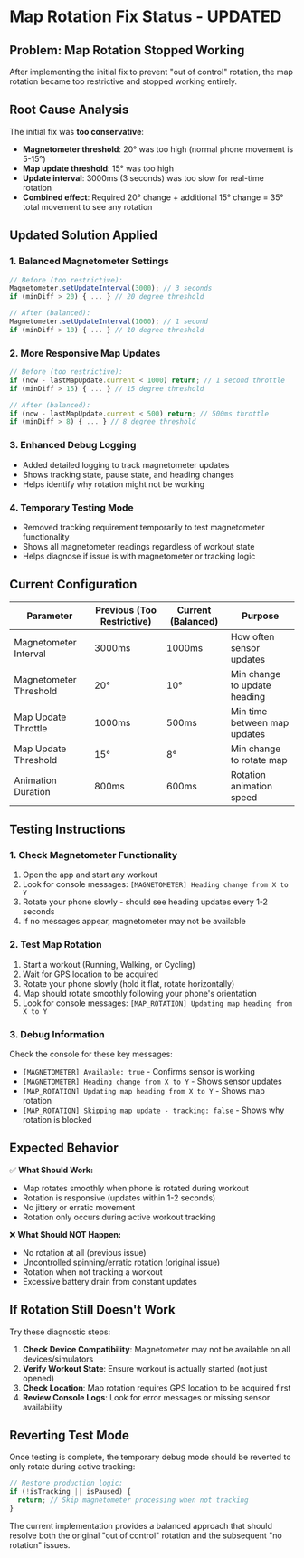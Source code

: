 # Map Rotation Fix Status - UPDATED

## Problem: Map Rotation Stopped Working

After implementing the initial fix to prevent "out of control" rotation, the map rotation became too restrictive and stopped working entirely.

## Root Cause Analysis

The initial fix was **too conservative**:
- **Magnetometer threshold**: 20° was too high (normal phone movement is 5-15°)
- **Map update threshold**: 15° was too high 
- **Update interval**: 3000ms (3 seconds) was too slow for real-time rotation
- **Combined effect**: Required 20° change + additional 15° change = 35° total movement to see any rotation

## Updated Solution Applied

### 1. **Balanced Magnetometer Settings**
```javascript
// Before (too restrictive):
Magnetometer.setUpdateInterval(3000); // 3 seconds
if (minDiff > 20) { ... } // 20 degree threshold

// After (balanced):
Magnetometer.setUpdateInterval(1000); // 1 second
if (minDiff > 10) { ... } // 10 degree threshold
```

### 2. **More Responsive Map Updates**
```javascript
// Before (too restrictive):
if (now - lastMapUpdate.current < 1000) return; // 1 second throttle
if (minDiff > 15) { ... } // 15 degree threshold

// After (balanced):
if (now - lastMapUpdate.current < 500) return; // 500ms throttle
if (minDiff > 8) { ... } // 8 degree threshold
```

### 3. **Enhanced Debug Logging**
- Added detailed logging to track magnetometer updates
- Shows tracking state, pause state, and heading changes
- Helps identify why rotation might not be working

### 4. **Temporary Testing Mode**
- Removed tracking requirement temporarily to test magnetometer functionality
- Shows all magnetometer readings regardless of workout state
- Helps diagnose if issue is with magnetometer or tracking logic

## Current Configuration

| Parameter | Previous (Too Restrictive) | Current (Balanced) | Purpose |
|-----------|---------------------------|-------------------|---------|
| Magnetometer Interval | 3000ms | 1000ms | How often sensor updates |
| Magnetometer Threshold | 20° | 10° | Min change to update heading |
| Map Update Throttle | 1000ms | 500ms | Min time between map updates |
| Map Update Threshold | 15° | 8° | Min change to rotate map |
| Animation Duration | 800ms | 600ms | Rotation animation speed |

## Testing Instructions

### 1. **Check Magnetometer Functionality**
1. Open the app and start any workout
2. Look for console messages: `[MAGNETOMETER] Heading change from X to Y`
3. Rotate your phone slowly - should see heading updates every 1-2 seconds
4. If no messages appear, magnetometer may not be available

### 2. **Test Map Rotation**
1. Start a workout (Running, Walking, or Cycling)
2. Wait for GPS location to be acquired
3. Rotate your phone slowly (hold it flat, rotate horizontally)
4. Map should rotate smoothly following your phone's orientation
5. Look for console messages: `[MAP_ROTATION] Updating map heading from X to Y`

### 3. **Debug Information**
Check the console for these key messages:
- `[MAGNETOMETER] Available: true` - Confirms sensor is working
- `[MAGNETOMETER] Heading change from X to Y` - Shows sensor updates
- `[MAP_ROTATION] Updating map heading from X to Y` - Shows map rotation
- `[MAP_ROTATION] Skipping map update - tracking: false` - Shows why rotation is blocked

## Expected Behavior

✅ **What Should Work:**
- Map rotates smoothly when phone is rotated during workout
- Rotation is responsive (updates within 1-2 seconds)
- No jittery or erratic movement
- Rotation only occurs during active workout tracking

❌ **What Should NOT Happen:**
- No rotation at all (previous issue)
- Uncontrolled spinning/erratic rotation (original issue)
- Rotation when not tracking a workout
- Excessive battery drain from constant updates

## If Rotation Still Doesn't Work

Try these diagnostic steps:

1. **Check Device Compatibility**: Magnetometer may not be available on all devices/simulators
2. **Verify Workout State**: Ensure workout is actually started (not just opened)
3. **Check Location**: Map rotation requires GPS location to be acquired first
4. **Review Console Logs**: Look for error messages or missing sensor availability

## Reverting Test Mode

Once testing is complete, the temporary debug mode should be reverted to only rotate during active tracking:

```javascript
// Restore production logic:
if (!isTracking || isPaused) {
  return; // Skip magnetometer processing when not tracking
}
```

The current implementation provides a balanced approach that should resolve both the original "out of control" rotation and the subsequent "no rotation" issues.

